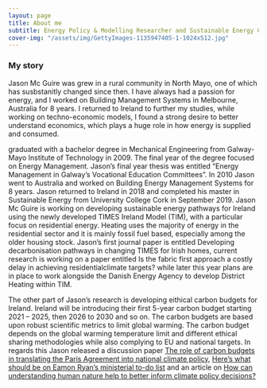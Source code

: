 ```yaml
---
layout: page
title: About me
subtitle: Energy Policy & Modelling Researcher and Sustainable Energy Community founder
cover-img: "/assets/img/GettyImages-1135947405-1-1024x512.jpg"
---
```




### My story

Jason Mc Guire was grew in a rural community in North Mayo, one of which has susbstanitly changed since then. I have always had a passion for energy, and I worked on Building Management Systems in Melbourne, Australia for 8 years. I returned to Ireland to further my studies, while working on techno-economic models, I found a strong desire to better understand economics, which plays a huge role in how energy is supplied and consumed. 

graduated with a bachelor degree in Mechanical Engineering from Galway-Mayo Institute of Technology in 2009. The final year of the degree focused on Energy Management. Jason’s final year thesis was entitled “Energy Management in Galway’s Vocational Education Committees”. In 2010 Jason went to Australia and worked on Building Energy Management Systems for 8 years. Jason returned to Ireland in 2018 and completed his master in Sustainable Energy from University College Cork in September 2019.
Jason Mc Guire is working on developing sustainable energy pathways for Ireland using the newly developed TIMES Ireland Model (TIM), with a particular focus on residential energy. Heating uses the majority of energy in the residential sector and it is mainly fossil fuel based, especially among the older housing stock. Jason’s first journal paper is entitled Developing decarbonisation pathways in changing TIMES for Irish homes, current research is working on a paper entitled Is the fabric first approach a costly delay in achieving residentialclimate targets? while later this year plans are in place to work alongside the Danish Energy Agency to develop District Heating within TIM.

The other part of Jason’s research is developing eithical carbon budgets for Ireland. Ireland will be introducing their first 5-year carbon budget starting 2021 – 2025, then 2026 to 2030 and so on. The carbon budgets are based upon robust scientific metrics to limit global warming. The carbon budget depends on the global warming temperature limit and different ethical sharing methodologies while also complying to EU and national targets. In regards this Jason released a discussion paper [The role of carbon budgets in translating the Paris Agreement into national climate policy](https://www.marei.ie/wp-content/uploads/2020/10/Discussion-Paper_The-role-of-carbon-budgets-in-translating-the-Paris-Agreement-into-national-climate-policy.pdf), [Here’s what should be on Eamon Ryan’s ministerial to-do list](https://www.rte.ie/brainstorm/2020/0707/1151798-eamon-ryan-minister-climate-change-heating-transport/) and an article on [How can understanding human nature help to better inform climate policy decisions?](https://www.rte.ie/brainstorm/2021/0914/1246636-human-nature-social-discount-rate-climate-change-policies/)
